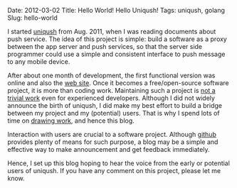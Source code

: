 Date: 2012-03-02
Title: Hello World! Hello Uniqush!
Tags: uniqush, golang
Slug: hello-world

I started [uniqush](http://uniqush.org) from Aug. 2011, when I was reading
documents about push service. The idea of this project is simple: build a
software as a proxy between the app server and push services, so that the
server side programmer could use a simple and consistent interface to push
message to any mobile device.

After about one month of development, the first functional version was online
and also the [web site](http://uniqush.org). Once it becomes a free/open-source
software project, it is more than coding work. Maintaining such a project is
[not a trivial work](http://antirez.com/post/one-year-of-redis.html) even for
experienced developers. Although I did not widely announce the birth of
uniqush, I did make my best effort to build a bridge between my project and my
(potential) users. That is why I spend lots of time on [drawing
work](http://uniqush.org/wiki/UniqushStory), and hence this blog.

Interaction with users are crucial to a software project. Although
[github](http://github.com/monnand/uniqush) provides plenty of means for such
purpose, a blog may be a simple and effective way to make announcement and get
feedback immediately.

Hence, I set up this blog hoping to hear the voice from the early or potential
users of uniqush. If you have any comment on this project, please let me know.


